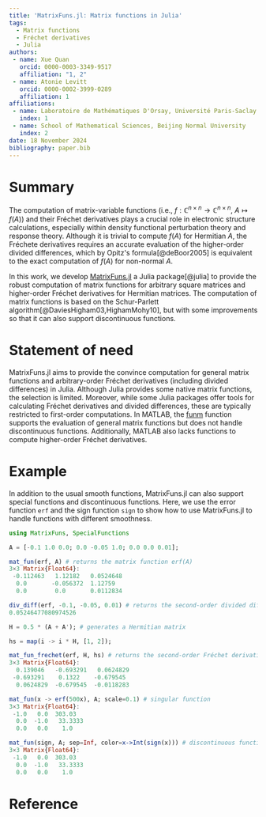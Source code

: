```yaml
---
title: 'MatrixFuns.jl: Matrix functions in Julia'
tags:
  - Matrix functions
  - Fréchet derivatives
  - Julia
authors:
 - name: Xue Quan
   orcid: 0000-0003-3349-9517
   affiliation: "1, 2"
 - name: Atonie Levitt
   orcid: 0000-0002-3999-0289
   affiliation: 1
affiliations:
 - name: Laboratoire de Mathématiques D'Orsay, Université Paris-Saclay
   index: 1
 - name: School of Mathematical Sciences, Beijing Normal University
   index: 2
date: 18 November 2024
bibliography: paper.bib
---
```


# Summary

The computation of matrix-variable functions (i.e., $f:\mathbb{C}^{n\times n}\to\mathbb{C}^{n\times n}$, $A\mapsto f(A)$) and their Fréchet derivatives plays a crucial role in electronic structure calculations, especially within density functional perturbation theory and response theory. 
Although it is trivial to compute $f(A)$ for Hermitian $A$, the Fréchete derivatives requires an accurate evaluation of the higher-order divided differences, which by Opitz's formula[@deBoor2005] is equivalent to the exact computation of $f(A)$ for non-normal $A$. 

In this work, we develop [MatrixFuns.jl](https://github.com/xuequan818/MatrixFuns.jl) a Julia package[@julia] to provide the robust computation of matrix functions for arbitrary square matrices and higher-order Fréchet derivatives for Hermitian matrices. 
The computation of matrix functions is based on the Schur-Parlett algorithm[@DaviesHigham03,HighamMohy10], but with some improvements so that it can also support discontinuous functions.  

# Statement of need
MatrixFuns.jl aims to provide the convince computation for general matrix functions and arbitrary-order Fréchet derivatives (including divided differences) in Julia.
Although Julia provides some native matrix functions, the selection is limited. 
Moreover, while some Julia packages offer tools for calculating Fréchet derivatives and divided differences, these are typically restricted to first-order computations. 
In MATLAB, the [funm](https://www.mathworks.com/help/symbolic/sym.funm.html) function supports the evaluation of general matrix functions but does not handle discontinuous functions. Additionally, MATLAB also lacks functions to compute higher-order Fréchet derivatives.


# Example
In addition to the usual smooth functions, MatrixFuns.jl can also support special functions and discontinuous functions. Here, we use the error function `erf` and the sign function `sign` to show how to use MatrixFuns.jl to handle functions with different smoothness.

```julia
using MatrixFuns, SpecialFunctions

A = [-0.1 1.0 0.0; 0.0 -0.05 1.0; 0.0 0.0 0.01];

mat_fun(erf, A) # returns the matrix function erf(A)
3×3 Matrix{Float64}:
 -0.112463   1.12182   0.0524648
  0.0       -0.056372  1.12759
  0.0        0.0       0.0112834

div_diff(erf, -0.1, -0.05, 0.01) # returns the second-order divided difference erf[-0.1,-0.05,0.01]
0.05246477080974526

H = 0.5 * (A + A'); # generates a Hermitian matrix

hs = map(i -> i * H, [1, 2]);

mat_fun_frechet(erf, H, hs) # returns the second-order Fréchet derivative d^2erf(H)hs[1]hs[2]
3×3 Matrix{Float64}:
  0.139046   -0.693291   0.0624829
 -0.693291    0.1322    -0.679545
  0.0624829  -0.679545  -0.0118283

mat_fun(x -> erf(500x), A; scale=0.1) # singular function
3×3 Matrix{Float64}:
 -1.0   0.0  303.03
  0.0  -1.0   33.3333
  0.0   0.0    1.0

mat_fun(sign, A; sep=Inf, color=x->Int(sign(x))) # discontinuous function
3×3 Matrix{Float64}:
 -1.0   0.0  303.03
  0.0  -1.0   33.3333
  0.0   0.0    1.0
```

# Reference
